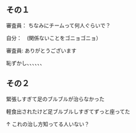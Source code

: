 ## その１
審査員： ちなみにチームって何人ぐらいで？

自分：　(関係ないことをゴニョゴニョ）

審査員: ありがとうございます　　　

恥ずかし、、、、、、

## その２
緊張しすぎて足のブルブルが治らなかった

軽食出されたけど足ブルブルしすぎてずっと座ってた

↑ これの治し方知ってる人いない？
